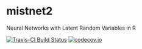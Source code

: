 # mistnet2

Neural Networks with Latent Random Variables in R

[![Travis-CI Build Status](https://travis-ci.org/davharris/mistnet2.svg?branch=master)](https://travis-ci.org/davharris/mistnet2)
[![codecov.io](https://codecov.io/github/davharris/mistnet2/coverage.svg?branch=master)](https://codecov.io/github/davharris/mistnet2?branch=master)
